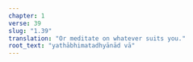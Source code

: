 ```yaml
---
chapter: 1
verse: 39
slug: "1.39"
translation: "Or meditate on whatever suits you."
root_text: "yathābhimatadhyānād vā"
---
```


